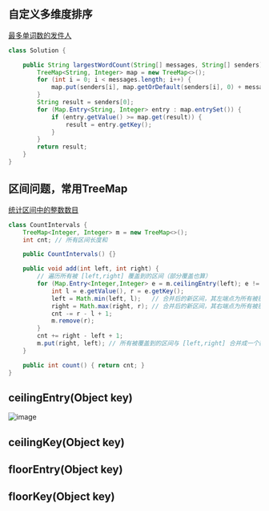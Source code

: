 ## 自定义多维度排序
[最多单词数的发件人](https://leetcode.cn/problems/sender-with-largest-word-count/)
```java
class Solution {

	public String largestWordCount(String[] messages, String[] senders) {
		TreeMap<String, Integer> map = new TreeMap<>();
		for (int i = 0; i < messages.length; i++) {
			map.put(senders[i], map.getOrDefault(senders[i], 0) + messages[i].split(" ").length);
		}
		String result = senders[0];
		for (Map.Entry<String, Integer> entry : map.entrySet()) {
			if (entry.getValue() >= map.get(result)) {
				result = entry.getKey();
			}
		}
		return result;
	}
}
```
## 区间问题，常用TreeMap
[统计区间中的整数数目](https://leetcode.cn/problems/count-integers-in-intervals/)
```java
class CountIntervals {
    TreeMap<Integer, Integer> m = new TreeMap<>();
    int cnt; // 所有区间长度和

    public CountIntervals() {}

    public void add(int left, int right) {
        // 遍历所有被 [left,right] 覆盖到的区间（部分覆盖也算）
        for (Map.Entry<Integer,Integer> e = m.ceilingEntry(left); e != null && e.getValue() <= right; e = m.ceilingEntry(left)) {
            int l = e.getValue(), r = e.getKey();
            left = Math.min(left, l);   // 合并后的新区间，其左端点为所有被覆盖的区间的左端点的最小值
            right = Math.max(right, r); // 合并后的新区间，其右端点为所有被覆盖的区间的右端点的最大值
            cnt -= r - l + 1;
            m.remove(r);
        }
        cnt += right - left + 1;
        m.put(right, left); // 所有被覆盖到的区间与 [left,right] 合并成一个新区间
    }

    public int count() { return cnt; }
}
```
## ceilingEntry(Object key)
![image](https://user-images.githubusercontent.com/20769910/179881373-d7b0e022-dbb6-435a-8f22-624e63c6c722.png)
## ceilingKey(Object key)
## floorEntry(Object key)
## floorKey(Object key)

